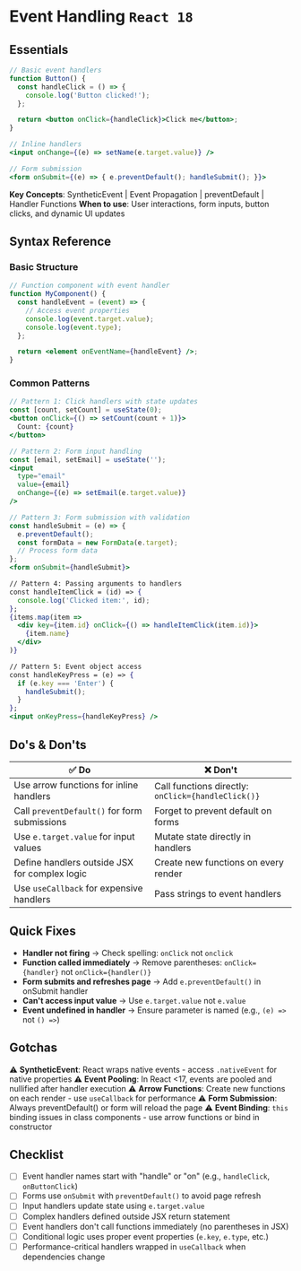 # Event Handling `React 18`

## Essentials

```jsx
// Basic event handlers
function Button() {
  const handleClick = () => {
    console.log('Button clicked!');
  };

  return <button onClick={handleClick}>Click me</button>;
}

// Inline handlers
<input onChange={(e) => setName(e.target.value)} />

// Form submission
<form onSubmit={(e) => { e.preventDefault(); handleSubmit(); }}>
```

**Key Concepts**: SyntheticEvent | Event Propagation | preventDefault | Handler Functions
**When to use**: User interactions, form inputs, button clicks, and dynamic UI updates

## Syntax Reference

### Basic Structure

```jsx
// Function component with event handler
function MyComponent() {
  const handleEvent = (event) => {
    // Access event properties
    console.log(event.target.value);
    console.log(event.type);
  };

  return <element onEventName={handleEvent} />;
}
```

### Common Patterns

```jsx
// Pattern 1: Click handlers with state updates
const [count, setCount] = useState(0);
<button onClick={() => setCount(count + 1)}>
  Count: {count}
</button>

// Pattern 2: Form input handling
const [email, setEmail] = useState('');
<input 
  type="email"
  value={email}
  onChange={(e) => setEmail(e.target.value)}
/>

// Pattern 3: Form submission with validation
const handleSubmit = (e) => {
  e.preventDefault();
  const formData = new FormData(e.target);
  // Process form data
};
<form onSubmit={handleSubmit}>

// Pattern 4: Passing arguments to handlers
const handleItemClick = (id) => {
  console.log('Clicked item:', id);
};
{items.map(item => 
  <div key={item.id} onClick={() => handleItemClick(item.id)}>
    {item.name}
  </div>
)}

// Pattern 5: Event object access
const handleKeyPress = (e) => {
  if (e.key === 'Enter') {
    handleSubmit();
  }
};
<input onKeyPress={handleKeyPress} />
```

## Do's & Don'ts

| ✅ Do | ❌ Don't |
|-------|----------|
| Use arrow functions for inline handlers | Call functions directly: `onClick={handleClick()}` |
| Call `preventDefault()` for form submissions | Forget to prevent default on forms |
| Use `e.target.value` for input values | Mutate state directly in handlers |
| Define handlers outside JSX for complex logic | Create new functions on every render |
| Use `useCallback` for expensive handlers | Pass strings to event handlers |

## Quick Fixes

- **Handler not firing** → Check spelling: `onClick` not `onclick`
- **Function called immediately** → Remove parentheses: `onClick={handler}` not `onClick={handler()}`
- **Form submits and refreshes page** → Add `e.preventDefault()` in onSubmit handler
- **Can't access input value** → Use `e.target.value` not `e.value`
- **Event undefined in handler** → Ensure parameter is named (e.g., `(e) =>` not `() =>`)

## Gotchas

⚠️ **SyntheticEvent**: React wraps native events - access `.nativeEvent` for native properties
⚠️ **Event Pooling**: In React <17, events are pooled and nullified after handler execution
⚠️ **Arrow Functions**: Create new functions on each render - use `useCallback` for performance
⚠️ **Form Submission**: Always preventDefault() or form will reload the page
⚠️ **Event Binding**: `this` binding issues in class components - use arrow functions or bind in constructor

## Checklist

- [ ] Event handler names start with "handle" or "on" (e.g., `handleClick`, `onButtonClick`)
- [ ] Forms use `onSubmit` with `preventDefault()` to avoid page refresh
- [ ] Input handlers update state using `e.target.value`
- [ ] Complex handlers defined outside JSX return statement
- [ ] Event handlers don't call functions immediately (no parentheses in JSX)
- [ ] Conditional logic uses proper event properties (`e.key`, `e.type`, etc.)
- [ ] Performance-critical handlers wrapped in `useCallback` when dependencies change